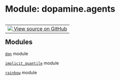 <div itemscope itemtype="http://developers.google.com/ReferenceObject">
<meta itemprop="name" content="dopamine.agents" />
<meta itemprop="path" content="Stable" />
</div>

# Module: dopamine.agents

<!-- Insert buttons and diff -->

<table class="tfo-notebook-buttons tfo-api nocontent" align="left">
<td>
  <a target="_blank" href="https://github.com/google/dopamine/tree/master/dopamine/agents/__init__.py">
    <img src="https://www.tensorflow.org/images/GitHub-Mark-32px.png" />
    View source on GitHub
  </a>
</td>
</table>

## Modules

[`dqn`](../dopamine/agents/dqn.md) module

[`implicit_quantile`](../dopamine/agents/implicit_quantile.md) module

[`rainbow`](../dopamine/agents/rainbow.md) module
